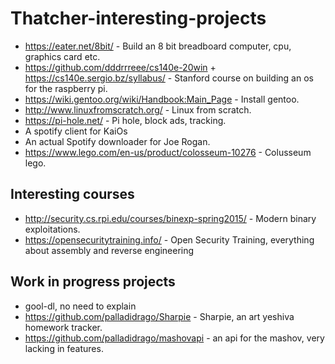 # Thatcher-interesting-projects
* https://eater.net/8bit/ - Build an 8 bit breadboard computer, cpu, graphics card etc.
* https://github.com/dddrrreee/cs140e-20win + https://cs140e.sergio.bz/syllabus/ - Stanford course on building an os for the raspberry pi.
* https://wiki.gentoo.org/wiki/Handbook:Main_Page - Install gentoo.
* http://www.linuxfromscratch.org/ - Linux from scratch.
* https://pi-hole.net/ - Pi hole, block ads, tracking.
* A spotify client for KaiOs
* An actual Spotify downloader for Joe Rogan.
* https://www.lego.com/en-us/product/colosseum-10276 - Colusseum lego.

## Interesting courses 
* http://security.cs.rpi.edu/courses/binexp-spring2015/ - Modern binary exploitations.
* https://opensecuritytraining.info/ -  Open Security Training, everything about assembly and reverse engineering

## Work in progress projects
* gool-dl, no need to explain
* https://github.com/palladidrago/Sharpie - Sharpie, an art yeshiva homework tracker.
* https://github.com/palladidrago/mashovapi - an api for the mashov, very lacking in features.
